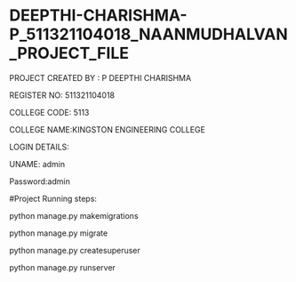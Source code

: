 # DEEPTHI-CHARISHMA-P_511321104018_NAANMUDHALVAN_PROJECT_FILE

PROJECT CREATED BY : P DEEPTHI CHARISHMA

REGISTER NO: 511321104018

COLLEGE CODE: 5113

COLLEGE NAME:KINGSTON ENGINEERING COLLEGE


LOGIN DETAILS:


UNAME: admin


Password:admin




#Project Running steps:

python manage.py makemigrations

python manage.py migrate

python manage.py createsuperuser

python manage.py runserver
